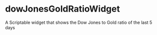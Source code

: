 # dowJonesGoldRatioWidget
A Scriptable widget that shows the Dow Jones to Gold ratio of the last 5 days
